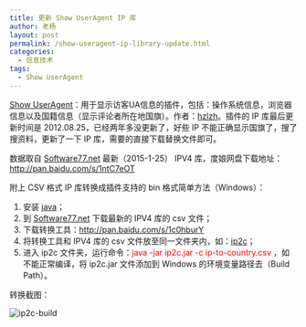 ```yaml
---
title: 更新 Show UserAgent IP 库
author: 老杨
layout: post
permalink: /show-useragent-ip-library-update.html
categories:
  - 信息技术
tags:
  - Show UserAgent
---
```

<a href="https://wordpress.org/plugins/show-useragent/" target="_blank">Show UserAgent</a>：用于显示访客UA信息的插件，包括：操作系统信息，浏览器信息以及国籍信息（显示评论者所在地国旗）。作者：<a href="http://hzlzh.io/show-useragent/" target="_blank" rel="nofollow">hzlzh</a>。插件的 IP 库最后更新时间是 2012.08.25，已经两年多没更新了，好些 IP 不能正确显示国旗了，搜了搜资料，更新了一下 IP 库，需要的直接下载替换文件即可。  


  
数据取自 <a href="http://software77.net/geo-ip/" target="_blank" rel="nofollow">Software77.net</a> 最新（2015-1-25） IPV4 库，度娘网盘下载地址：http://pan.baidu.com/s/1ntC7eOT

附上 CSV 格式 IP 库转换成插件支持的 bin 格式简单方法（Windows）：

  1. 安装 <a href="https://www.java.com" target="_blank" rel="nofollow">java</a>；
  2. 到 <a href="http://software77.net/geo-ip/" target="_blank" rel="nofollow">Software77.net</a> 下载最新的 IPV4 库的 csv 文件；
  3. 下载转换工具：http://pan.baidu.com/s/1c0hburY
  4. 将转换工具和 IPV4 库的 csv 文件放至同一文件夹内，如：<a href="http://firestats.cc/wiki/ip2c" target="_blank">ip2c</a>；
  5. 进入 ip2c 文件夹，运行命令：<span style = "color:red;">java -jar ip2c.jar -c ip-to-country.csv</span> ，如不能正常编译，将 ip2c.jar 文件添加到 Windows 的环境变量路径去（Build Path）。

转换截图：

![ ip2c-build ][1]

 [1]: http://cyhour.com/wp-content/uploads/2015/01/ip2c-build.png